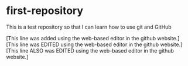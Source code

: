 first-repository
================

This is a test repository so that I can learn how to use git and GitHub

[This line was added using the web-based editor in the github website.]
[This line was EDITED using the web-based editor in the github website.]
[This line ALSO was EDITED using the web-based editor in the github website.]
